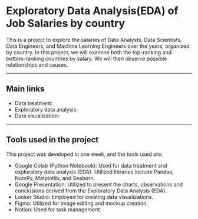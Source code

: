 # Exploratory Data Analysis(EDA) of Job Salaries by country


This is a project to explore the salaries of Data Analysts, Data Scientists, Data Engineers, and Machine Learning Engineers over the years, organized by country. In this project, we will examine both the top-ranking and bottom-ranking countries by salary. We will then observe possible relationships and causes.

---
## Main links
- Data treatment:
- Exploratory data analysis:
- Data visualization:

---
## Tools used in the project

This project was developed in one week, and the tools used are:
- Google Colab (Python Notebook): Used for data treatment and exploratory data analysis (EDA). Utilized libraries include Pandas, NumPy, Matplotlib, and Seaborn.
- Google Presentation: Utilized to present the charts, observations and conclusions derived from the Exploratory Data Analysis (EDA).
- Looker Studio: Employed for creating data visualizations.
- Figma: Utilized for image editing and mockup creation.
- Notion: Used for task management.
